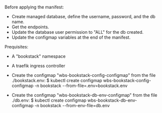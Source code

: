 Before applying the manifest:
- Create managed database, define the username, password, and the db name.
- Get the endpoints.
- Update the database user permission to "ALL" for the db created.
- Update the configmap variables at the end of the manifest.

Prequisites:
- A "bookstack" namespace

- A traefik ingress controller

- Create the configmap "wbs-bookstack-config-configmap" from the file ./bookstack.env:
$ kubectl create configmap wbs-bookstack-config-configmap -n bookstack --from-file=.env=bookstack.env

- Create the configmap "wbs-bookstack-db-env-configmap" from the file ./db.env:
$ kubectl create configmap wbs-bookstack-db-env-configmap -n bookstack --from-env-file=db.env
